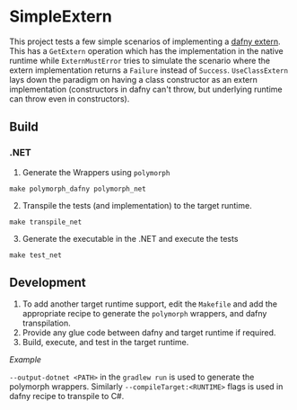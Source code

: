 # SimpleExtern

This project tests a few simple scenarios of implementing a [dafny extern](https://homepage.cs.uiowa.edu/~tinelli/classes/181/Papers/dafny-reference.pdf#15). This has a `GetExtern` operation which has the implementation in the native runtime while `ExternMustError` tries to simulate the scenario where the extern implementation returns a `Failure` instead of `Success`. `UseClassExtern` lays down the paradigm on having a class constructor as an extern implementation (constructors in dafny can't throw, but underlying runtime can throw even in constructors).

## Build
### .NET
1. Generate the Wrappers using `polymorph`
```
make polymorph_dafny polymorph_net
```

2. Transpile the tests (and implementation) to the target runtime.
```
make transpile_net
```

3. Generate the executable in the .NET and execute the tests
```
make test_net
```

## Development
1. To add another target runtime support, edit the `Makefile` and add the appropriate recipe to generate the `polymorph` wrappers, and dafny transpilation.
2. Provide any glue code between dafny and target runtime if required.
3. Build, execute, and test in the target runtime.

*Example*

`--output-dotnet <PATH>` in the `gradlew run` is used to generate the polymorph wrappers. Similarly `--compileTarget:<RUNTIME>` flags is used in dafny recipe to transpile to C#.
